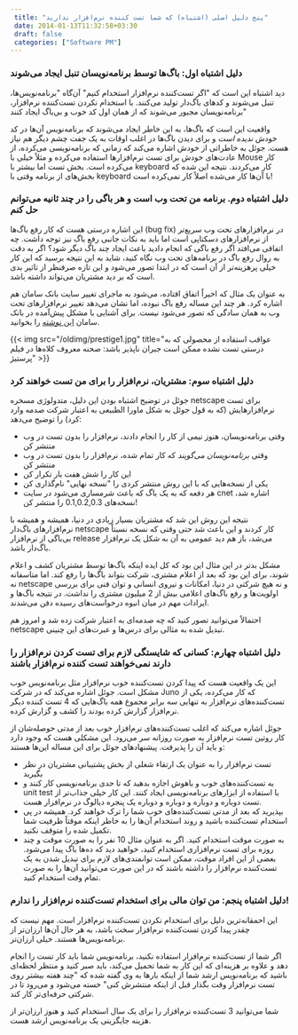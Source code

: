```yaml
---
 title: "پنج دلیل اصلی (اشتباه) که شما تست کننده نرم‌افزار ندارید" 
 date: 2014-01-13T11:32:58+03:30
 draft: false 
 categories: ["Software PM"]
---
```





### دلیل اشتباه اول: باگ‌ها توسط برنامه‌نویسان تنبل ایجاد می‌شوند



دید اشتباه این است که "اگر تست‌کننده نرم‌افزار استخدام کنیم" آن‌‌گاه "برنامه‌نویس‌ها، تنبل می‌شوند و کدهای باگ‌دار تولید می‌کنند. با استخدام نکردن تست‌کننده نرم‌افزار، برنامه‌نویسان مجبور می‌شوند که از همان اول کد خوب و بی‌باگ ایجاد کنند"



واقعیت این است که باگ‌ها، به این خاطر ایجاد می‌شوند که برنامه‌نویس آن‌ها در کد خودش *ندیده است* و برای دیدن باگ‌ها در اغلب اوقات به یک جفت چشم دیگر هم نیاز هست. جوئل به خاطراتی از خودش اشاره می‌کند که زمانی که برنامه‌نویسی می‌کرده، از عادت‌‌های خودش برای تست نرم‌افزارها استفاده می‌کرده و مثلاً خیلی با Mouse کار می‌کرده است. بخش تست اما بیشتر با keyboard کار می‌کردند. نتیجه این شده که بخش‌های از برنامه وقتی با keyboard با آن‌ها کار می‌شده اصلاً کار نمی‌کرده است!



### دلیل اشتباه دوم. برنامه من تحت وب است و هر باگی را در چند ثانیه می‌توانم حل کنم



این اشاره درستی هست که کار رفع باگ‌ها (bug fix) در نرم‌افزارهای تحت وب سریع‌تر از نرم‌افزارهای دسکتاپی است اما باید به نکات جانبی رفع باگ نیز توجه داشت. چه اتفاقی می‌افتد اگر رفع باگی که انجام دادید باعث ایجاد چند باگ دیگر شود؟ اگر به دقت به روال رفع باگ‌ در برنامه‌های تحت وب نگاه کنید، شاید به این نتیجه برسید که این کار خیلی پرهزینه‌تر از آن است که در ابتدا تصور می‌شود و این تازه صرفنظر از تاثیر بدی است که بر دید مشتریان می‌تواند داشته باشد.



به عنوان یک مثال که اخیراً اتفاق افتاده، می‌شود به ماجرای تغییر سایت بانک سامان هم اشاره کرد. هر چند این مساله رفع باگ نبوده، اما نشان می‌دهد تغییر نرم‌افزارهای تحت وب به همان سادگی که تصور می‌شود نیست. برای آشنایی با مشکل پیش‌‌آمده در بانک سامان [این نوشته](http://jadi.net/2014/01/saman-bank-are-you-drunk/) را بخوانید.


{{< img src="/oldimg/prestige1.jpg" title="عواقب استفاده از محصولی که به درستی تست نشده ممکن است جبران ناپذیر باشد: صحنه معروف کلاه‌ها در فیلم پرستیژ" >}}



### دلیل اشتباه سوم: مشتریان، نرم‌افزار را برای من تست خواهند کرد



جوئل در توضیح اشتباه بودن این دلیل، متدولوژی مسخره netscape برای تست نرم‌افزارهایش (که به قول جوئل به شکل ماورا‌ الطبیعی به اعتبار شرکت صدمه وارد کرد) را توضیح می‌دهد:


- وقتی برنامه‌نویسان، هنوز نیمی از کار را انجام دادند، نرم‌افزار را بدون تست در وب منتشر کن
- وقتی *برنامه‌نویسان می‌گویند* که کار تمام شده، نرم‌افزار را بدون تست در وب منتشر کن
- این کار را شش هفت بار تکرار کن
- یکی از نسخه‌هایی که با این روش منتشر کردی را "نسخه نهایی" نام‌گذاری کن
- هر دفعه که به یک باگ که باعث شرمساری می‌شود در سایت cnet اشاره شد،‌ نسخه‌های 0.1,0.2,0.3 را منتشر کن!


نتیجه این روش این شد که مشتریان بسیار زیادی در دنیا، همیشه و همیشه با نرم‌افزارهای باگ‌دار netscape کار کردند و این باعث شد حتی وقتی که نسخه نسبتاً بی‌باگی از نرم‌افزار release می‌شد، باز هم دید عمومی به آن به شکل یک نرم‌افزار باگ‌دار باشد.



مشکل بدتر در این مثال این بود که کل ایده اینکه باگ‌ها توسط مشتریان کشف و اعلام شوند، برای این بود که بعد از اعلام مشتری، شرکت بتواند باگ‌ها را رفع کند. اما متاسفانه نه netscape و نه هیچ شرکتی در دنیا، امکانات و نیروی انسانی و توان فنی برای بررسی اولویت‌ها و رفع باگ‌های اعلامی بیش از 2 میلیون مشتری را نداشت. در نتیجه باگ‌ها و ایرادات مهم در میان انبوه درخواست‌‌های رسیده دفن می‌شدند.



احتمالاً می‌توانید تصور کنید که چه صدمه‌ای به اعتبار شرکت زده شد و امروز هم netscape تبدیل شده به مثالی برای درس‌ها و عبرت‌های این چنینی.



### دلیل اشتباه چهارم: کسانی که شایستگی لازم برای تست کردن نرم‌افزار را دارند نمی‌خواهند تست کننده نرم‌افزار باشند



این یک واقعیت هست که پیدا کردن تست‌کننده خوب نرم‌افزار مثل برنامه‌نویس خوب مشکل است. جوئل اشاره می‌کند که در شرکت Juno که کار می‌کرده،‌ یکی از تست‌کننده‌های نرم‌افزار به تنهایی سه برابر مجموع همه باگ‌هایی که 4 تست کننده دیگر نرم‌افزار گزارش کرده بودند را کشف و گزارش کرده.

جوئل اشاره می‌کند که اغلب تست‌کننده‌های نرم‌افزار خوب بعد از مدتی حوصله‌شان از کار روتین تست نرم‌افزار به صورت روزانه سر می‌رود. این مشکلی هست که وجود دارد و باید آن را پذیرفت. پیشنهادهای جوئل برای این مساله این‌ها هستند:

- تست نرم‌افزار را به عنوان یک ارتقاء شغلی از بخش پشتیبانی مشتریان در نظر بگیرید
- به تست‌کننده‌های خوب و باهوش اجازه بدهید که تا حدی برنامه‌نویسی کار کنند و unit test با استفاده از ابزارهای برنامه‌نویسی ایجاد کنند. این کار خیلی جذاب‌تر از تست دوباره و دوباره و دوباره و دوباره یک پنجره دیالوگ در نرم‌افزار هست.
- بپذیرید که بعد از مدتی تست‌کننده‌های خوب شما را ترک خواهند کرد. همیشه در پی استخدام تست‌کننده باشید و روند استخدام آن‌ها را به خاطر اینکه موقتاً ظرفیت شما تکمیل شده را متوقف نکنید.
- به صورت موقت استخدام کنید. اگر به عنوان مثال 10 نفر را به صورت موقت و چند روزه برای تست نرم‌افزاری استخدام کنید، خواهید دید که ده‌ها باگ پیدا می‌شود. بعضی از این افراد موقت، ممکن است توانمندی‌های لازم برای تبدیل شدن به یک تست‌کننده نرم‌افزار را داشته باشند که در این صورت می‌توانید آن‌ها را به صورت تمام وقت استخدام کنید.


### دلیل اشتباه پنجم: من توان مالی برای استخدام تست‌کننده نرم‌افزار را ندارم!



این احمقانه‌ترین دلیل برای استخدام نکردن تست‌کننده نرم‌افزار است. مهم نیست که چقدر پیدا کردن تست‌کننده نرم‌افزار سخت باشد، به هر حال آن‌ها ارزان‌تر از برنامه‌نویس‌ها هستند. خیلی ارزان‌تر.

اگر شما از تست‌کننده نرم‌افزار استفاده نکنید، برنامه‌نویس شما باید کار تست را انجام دهد و علاوه بر هزینه‌ای که این کار به شما تحمیل می‌کند، باید صبر کنید و منتظر لحظه‌ای باشید که برنامه‌نویس ارشد شما از اینکه بارها به وی گفته شده که "چند هفته‌ بیشتر روی تست نرم‌افزار وقت بگذار قبل از اینکه منتشرش کنی" خسته می‌شود و می‌رود تا در شرکتی حرفه‌ای‌تر کار کند.

شما می‌توانید 3 تست‌کننده نرم‌افزار را برای یک سال استخدام کنید و هنوز ارزان‌تر از هزینه جایگزینی یک برنامه‌نویس ارشد هست.



